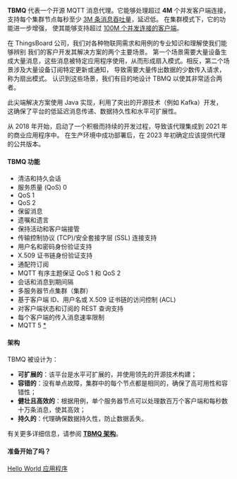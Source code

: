 **TBMQ** 代表一个开源 MQTT 消息代理。它能够处理超过 **4M** 个并发客户端连接，
支持每个集群节点每秒至少 [3M 条消息吞吐量](/docs/mqtt-broker/reference/3m-throughput-single-node-performance-test/)，延迟低。
在集群模式下，它的功能进一步增强，
使其能够支持超过 [100M 个并发连接的客户端](/docs/mqtt-broker/reference/100m-connections-performance-test/)。

在 ThingsBoard 公司，我们对各种物联网需求和用例的专业知识和理解使我们能够辨别
我们的客户开发其解决方案的两个主要场景。
第一个场景需要大量设备生成大量消息，这些消息被特定应用程序使用，从而形成扇入模式。相反，第二个场景涉及大量设备订阅特定更新或通知，
导致需要大量传出数据的少数传入请求，称为扇出模式。
认识到这些场景，我们有目的地设计 TBMQ 以使其非常适合两者。

此尖端解决方案使用 Java 实现，利用了突出的开源技术（例如 Kafka）开发，
这确保了平台的低延迟消息传递、数据持久性和水平可扩展性。

从 2018 年开始，启动了一个积极而持续的开发过程，导致该代理集成到 2021 年的商业应用程序中。
在生产环境中成功部署后，在 2023 年初确定应该提供代理的公共版本。

#### TBMQ 功能

- 清洁和持久会话
- 服务质量 (QoS) 0
- QoS 1
- QoS 2
- 保留消息
- 遗嘱和遗言
- 保持活动和客户端接管
- 传输控制协议 (TCP)/安全套接字层 (SSL) 连接支持
- 用户名和密码身份验证支持
- X.509 证书链身份验证支持
- 通配符订阅
- MQTT 有序主题保证 QoS 1 和 QoS 2
- 会话和消息到期间隔
- 多服务器节点集群（集群）
- 基于客户端 ID、用户名或 X.509 证书链的访问控制 (ACL)
- 对客户端状态和订阅的 REST 查询支持
- 每个客户端的传入消息速率限制
- MQTT 5 [*](https://github.com/thingsboard/tbmq#tbmq)


#### 架构

TBMQ 被设计为：

* **可扩展的**：该平台是水平可扩展的，并使用领先的开源技术构建；
* **容错的**：没有单点故障，集群中的每个节点都是相同的，确保了高可用性和容错性；
* **健壮且高效的**：根据用例，单个服务器节点可以处理数百万个客户端和每秒数十万条消息，使其高效；
* **持久的**：代理确保数据持久性，防止数据丢失。

有关更多详细信息，请参阅 [**TBMQ 架构**](/docs/mqtt-broker/architecture)。

#### 准备开始了吗？

<p><a href="/docs/mqtt-broker/getting-started/" class="button">Hello World 应用程序</a></p>